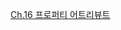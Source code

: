 [Ch.16 프로퍼티 어트리뷰트](https://ubiquitous-gong-fcc.notion.site/Ch16-2c7e9a650f0c4951b3bd33bf42fba58d?pvs=4)
